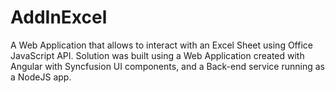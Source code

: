 # AddInExcel
A Web Application that allows to interact with an Excel Sheet using Office JavaScript API. Solution was built using a Web Application created with Angular with Syncfusion UI components, and a Back-end service running as a NodeJS app.